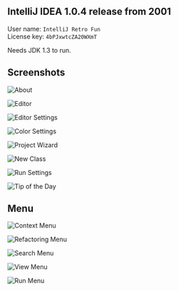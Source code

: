 ## IntelliJ IDEA 1.0.4 release from 2001

User name: `IntelliJ Retro Fun`\
License key: `4bPJxwtcZA20WXmT`

Needs JDK 1.3 to run.

## Screenshots

![About](screenshots/about.png)

![Editor](screenshots/editor.png)

![Editor Settings](screenshots/editor-settings.png)

![Color Settings](screenshots/color-settings.png)

![Project Wizard](screenshots/new-project-wizard.png)

![New Class](screenshots/new-class.png)

![Run Settings](screenshots/run-settings.png)

![Tip of the Day](screenshots/tip.png)

## Menu

![Context Menu](screenshots/context-menu.png)

![Refactoring Menu](screenshots/refactoring-menu.png)

![Search Menu](screenshots/search-menu.png)

![View Menu](screenshots/view-menu.png)

![Run Menu](screenshots/run-menu.png)
